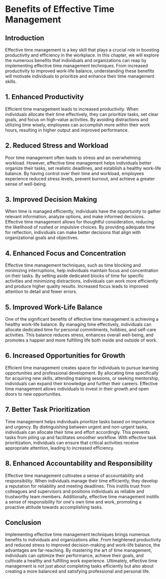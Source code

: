 # Benefits of Effective Time Management

## Introduction

Effective time management is a key skill that plays a crucial role in boosting productivity and efficiency in the workplace. In this chapter, we will explore the numerous benefits that individuals and organizations can reap by implementing effective time management techniques. From increased productivity to improved work-life balance, understanding these benefits will motivate individuals to prioritize and enhance their time management skills.

## 1\. Enhanced Productivity

Efficient time management leads to increased productivity. When individuals allocate their time effectively, they can prioritize tasks, set clear goals, and focus on high-value activities. By avoiding distractions and utilizing time wisely, employees can accomplish more within their work hours, resulting in higher output and improved performance.

## 2\. Reduced Stress and Workload

Poor time management often leads to stress and an overwhelming workload. However, effective time management helps individuals better organize their tasks, set realistic deadlines, and establish a healthy work-life balance. By having control over their time and workload, employees experience reduced stress levels, prevent burnout, and achieve a greater sense of well-being.

## 3\. Improved Decision Making

When time is managed efficiently, individuals have the opportunity to gather relevant information, analyze options, and make informed decisions. Effective time management allows for thoughtful consideration, reducing the likelihood of rushed or impulsive choices. By providing adequate time for reflection, individuals can make better decisions that align with organizational goals and objectives.

## 4\. Enhanced Focus and Concentration

Effective time management techniques, such as time blocking and minimizing interruptions, help individuals maintain focus and concentration on their tasks. By setting aside dedicated blocks of time for specific activities and minimizing distractions, individuals can work more efficiently and produce higher quality results. Increased focus leads to improved attention to detail and fewer errors.

## 5\. Improved Work-Life Balance

One of the significant benefits of effective time management is achieving a healthy work-life balance. By managing time effectively, individuals can allocate dedicated time for personal commitments, hobbies, and self-care activities. This balance reduces stress, enhances overall well-being, and promotes a happier and more fulfilling life both inside and outside of work.

## 6\. Increased Opportunities for Growth

Efficient time management creates space for individuals to pursue learning opportunities and professional development. By allocating time specifically for acquiring new skills, attending training sessions, or seeking mentorship, individuals can expand their knowledge and further their careers. Effective time management allows individuals to invest in their growth and open doors to new opportunities.

## 7\. Better Task Prioritization

Time management helps individuals prioritize tasks based on importance and urgency. By distinguishing between urgent and non-urgent tasks, individuals can allocate their time and effort accordingly. This prevents tasks from piling up and facilitates smoother workflow. With effective task prioritization, individuals can ensure that critical activities receive appropriate attention, leading to increased efficiency.

## 8\. Enhanced Accountability and Responsibility

Effective time management cultivates a sense of accountability and responsibility. When individuals manage their time efficiently, they develop a reputation for reliability and meeting deadlines. This instills trust from colleagues and supervisors and positions individuals as reliable and trustworthy team members. Additionally, effective time management instills a sense of responsibility for one's own time and work, promoting a proactive attitude towards accomplishing tasks.

## Conclusion

Implementing effective time management techniques brings numerous benefits to individuals and organizations alike. From heightened productivity and reduced stress to improved decision-making and work-life balance, the advantages are far-reaching. By mastering the art of time management, individuals can optimize their performance, achieve their goals, and cultivate a healthy and fulfilling work experience. Ultimately, effective time management is not just about completing tasks efficiently but also about creating a more balanced and satisfying professional and personal life.
